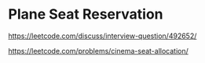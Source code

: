 # Plane Seat Reservation

https://leetcode.com/discuss/interview-question/492652/


https://leetcode.com/problems/cinema-seat-allocation/